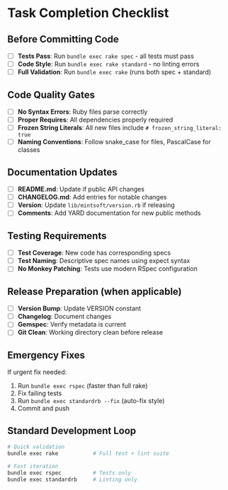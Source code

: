 # Task Completion Checklist

## Before Committing Code
- [ ] **Tests Pass**: Run `bundle exec rake spec` - all tests must pass
- [ ] **Code Style**: Run `bundle exec rake standard` - no linting errors
- [ ] **Full Validation**: Run `bundle exec rake` (runs both spec + standard)

## Code Quality Gates
- [ ] **No Syntax Errors**: Ruby files parse correctly
- [ ] **Proper Requires**: All dependencies properly required
- [ ] **Frozen String Literals**: All new files include `# frozen_string_literal: true`
- [ ] **Naming Conventions**: Follow snake_case for files, PascalCase for classes

## Documentation Updates
- [ ] **README.md**: Update if public API changes
- [ ] **CHANGELOG.md**: Add entries for notable changes
- [ ] **Version**: Update `lib/mintsoft/version.rb` if releasing
- [ ] **Comments**: Add YARD documentation for new public methods

## Testing Requirements
- [ ] **Test Coverage**: New code has corresponding specs
- [ ] **Test Naming**: Descriptive spec names using expect syntax
- [ ] **No Monkey Patching**: Tests use modern RSpec configuration

## Release Preparation (when applicable)
- [ ] **Version Bump**: Update VERSION constant
- [ ] **Changelog**: Document changes
- [ ] **Gemspec**: Verify metadata is current
- [ ] **Git Clean**: Working directory clean before release

## Emergency Fixes
If urgent fix needed:
1. Run `bundle exec rspec` (faster than full rake)
2. Fix failing tests
3. Run `bundle exec standardrb --fix` (auto-fix style)
4. Commit and push

## Standard Development Loop
```bash
# Quick validation
bundle exec rake           # Full test + lint suite

# Fast iteration  
bundle exec rspec          # Tests only
bundle exec standardrb     # Linting only
```